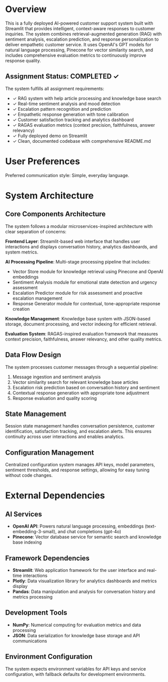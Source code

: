 # Overview

This is a fully deployed AI-powered customer support system built with Streamlit that provides intelligent, context-aware responses to customer inquiries. The system combines retrieval-augmented generation (RAG) with sentiment analysis, escalation prediction, and response personalization to deliver empathetic customer service. It uses OpenAI's GPT models for natural language processing, Pinecone for vector similarity search, and includes comprehensive evaluation metrics to continuously improve response quality.

## Assignment Status: COMPLETED ✓

The system fulfills all assignment requirements:
- ✓ RAG system with help article processing and knowledge base search
- ✓ Real-time sentiment analysis and mood detection  
- ✓ Escalation pattern recognition and prediction
- ✓ Empathetic response generation with tone calibration
- ✓ Customer satisfaction tracking and analytics dashboard
- ✓ RAGAS evaluation metrics (context precision, faithfulness, answer relevancy)
- ✓ Fully deployed demo on Streamlit
- ✓ Clean, documented codebase with comprehensive README.md

# User Preferences

Preferred communication style: Simple, everyday language.

# System Architecture

## Core Components Architecture

The system follows a modular microservices-inspired architecture with clear separation of concerns:

**Frontend Layer**: Streamlit-based web interface that handles user interactions and displays conversation history, analytics dashboards, and system metrics.

**AI Processing Pipeline**: Multi-stage processing pipeline that includes:
- Vector Store module for knowledge retrieval using Pinecone and OpenAI embeddings
- Sentiment Analysis module for emotional state detection and urgency assessment
- Escalation Predictor module for risk assessment and proactive escalation management
- Response Generator module for contextual, tone-appropriate response creation

**Knowledge Management**: Knowledge base system with JSON-based storage, document processing, and vector indexing for efficient retrieval.

**Evaluation System**: RAGAS-inspired evaluation framework that measures context precision, faithfulness, answer relevancy, and other quality metrics.

## Data Flow Design

The system processes customer messages through a sequential pipeline:
1. Message ingestion and sentiment analysis
2. Vector similarity search for relevant knowledge base articles
3. Escalation risk prediction based on conversation history and sentiment
4. Contextual response generation with appropriate tone adjustment
5. Response evaluation and quality scoring

## State Management

Session state management handles conversation persistence, customer identification, satisfaction tracking, and escalation alerts. This ensures continuity across user interactions and enables analytics.

## Configuration Management

Centralized configuration system manages API keys, model parameters, sentiment thresholds, and response settings, allowing for easy tuning without code changes.

# External Dependencies

## AI Services
- **OpenAI API**: Powers natural language processing, embeddings (text-embedding-3-small), and chat completions (gpt-4o)
- **Pinecone**: Vector database service for semantic search and knowledge base indexing

## Framework Dependencies
- **Streamlit**: Web application framework for the user interface and real-time interactions
- **Plotly**: Data visualization library for analytics dashboards and metrics display
- **Pandas**: Data manipulation and analysis for conversation history and metrics processing

## Development Tools
- **NumPy**: Numerical computing for evaluation metrics and data processing
- **JSON**: Data serialization for knowledge base storage and API communications

## Environment Configuration
The system expects environment variables for API keys and service configuration, with fallback defaults for development environments.